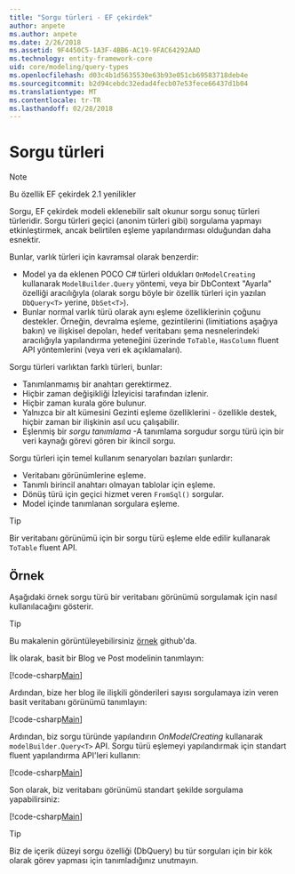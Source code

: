 ```yaml
---
title: "Sorgu türleri - EF çekirdek"
author: anpete
ms.author: anpete
ms.date: 2/26/2018
ms.assetid: 9F4450C5-1A3F-4BB6-AC19-9FAC64292AAD
ms.technology: entity-framework-core
uid: core/modeling/query-types
ms.openlocfilehash: d03c4b1d5635530e63b93e051cb69583718deb4e
ms.sourcegitcommit: b2d94cebdc32edad4fecb07e53fece66437d1b04
ms.translationtype: MT
ms.contentlocale: tr-TR
ms.lasthandoff: 02/28/2018
---
```

# <a name="query-types"></a>Sorgu türleri
> [!NOTE]
> Bu özellik EF çekirdek 2.1 yenilikler

Sorgu, EF çekirdek modeli eklenebilir salt okunur sorgu sonuç türleri türleridir. Sorgu türleri geçici (anonim türleri gibi) sorgulama yapmayı etkinleştirmek, ancak belirtilen eşleme yapılandırması olduğundan daha esnektir.

Bunlar, varlık türleri için kavramsal olarak benzerdir:

- Model ya da eklenen POCO C# türleri oldukları ```OnModelCreating``` kullanarak ```ModelBuilder.Query``` yöntemi, veya bir DbContext "Ayarla" özelliği aracılığıyla (olarak sorgu böyle bir özellik türleri için yazılan ```DbQuery<T>``` yerine, ```DbSet<T>```).
- Bunlar normal varlık türü olarak aynı eşleme özelliklerinin çoğunu destekler. Örneğin, devralma eşleme, gezintilerini (limitiations aşağıya bakın) ve ilişkisel depoları, hedef veritabanı şema nesnelerindeki aracılığıyla yapılandırma yeteneğini üzerinde ```ToTable```, ```HasColumn``` fluent API yöntemlerini (veya veri ek açıklamaları).

Sorgu türleri varlıktan farklı türleri, bunlar:

- Tanımlanmamış bir anahtarı gerektirmez.
- Hiçbir zaman değişikliği İzleyicisi tarafından izlenir.
- Hiçbir zaman kurala göre bulunur.
- Yalnızca bir alt kümesini Gezinti eşleme özelliklerini - özellikle destek, hiçbir zaman bir ilişkinin asıl ucu çalışabilir.
- Eşlenmiş bir _sorgu tanımlama_ -A tanımlama sorgudur sorgu türü için bir veri kaynağı görevi gören bir ikincil sorgu.

Sorgu türleri için temel kullanım senaryoları bazıları şunlardır:

- Veritabanı görünümlerine eşleme.
- Tanımlı birincil anahtarı olmayan tablolar için eşleme.
- Dönüş türü için geçici hizmet veren ```FromSql()``` sorgular.
- Model içinde tanımlanan sorgulara eşleme.

> [!TIP]
> Bir veritabanı görünümü için bir sorgu türü eşleme elde edilir kullanarak ```ToTable``` fluent API.

## <a name="example"></a>Örnek

Aşağıdaki örnek sorgu türü bir veritabanı görünümü sorgulamak için nasıl kullanılacağını gösterir.

> [!TIP]
> Bu makalenin görüntüleyebilirsiniz [örnek](https://github.com/aspnet/EntityFrameworkCore/tree/dev/samples/QueryTypes) github'da.

İlk olarak, basit bir Blog ve Post modelinin tanımlayın:

[!code-csharp[Main](../../../efcore-dev/samples/QueryTypes/Program.cs#Entities)]

Ardından, bize her blog ile ilişkili gönderileri sayısı sorgulamaya izin veren basit veritabanı görünümü tanımlayın:

[!code-csharp[Main](../../../efcore-dev/samples/QueryTypes/Program.cs#View)]

Ardından, biz sorgu türünde yapılandırın _OnModelCreating_ kullanarak ```modelBuilder.Query<T>``` API.
Sorgu türü eşlemeyi yapılandırmak için standart fluent yapılandırma API'leri kullanın:

[!code-csharp[Main](../../../efcore-dev/samples/QueryTypes/Program.cs#Configuration)]

Son olarak, biz veritabanı görünümü standart şekilde sorgulama yapabilirsiniz:

[!code-csharp[Main](../../../efcore-dev/samples/QueryTypes/Program.cs#Query)]

> [!TIP]
> Biz de içerik düzeyi sorgu özelliği (DbQuery) bu tür sorguları için bir kök olarak görev yapması için tanımladığınız unutmayın.
